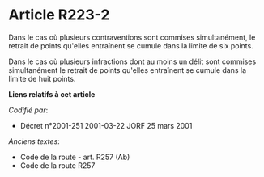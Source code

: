 # Article R223-2

Dans le cas où plusieurs contraventions sont commises simultanément, le retrait de points qu'elles entraînent se cumule dans
la limite de six points.

Dans le cas où plusieurs infractions dont au moins un délit sont commises simultanément le retrait de points qu'elles
entraînent se cumule dans la limite de huit points.

**Liens relatifs à cet article**

_Codifié par_:

  - Décret n°2001-251 2001-03-22 JORF 25 mars 2001

_Anciens textes_:

  - Code de la route - art. R257 (Ab)
  - Code de la route R257
